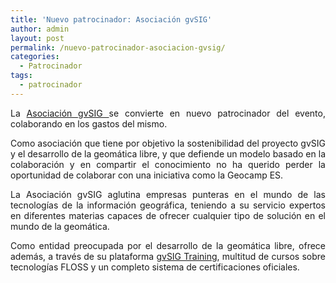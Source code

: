 ```yaml
---
title: 'Nuevo patrocinador: Asociación gvSIG'
author: admin
layout: post
permalink: /nuevo-patrocinador-asociacion-gvsig/
categories:
  - Patrocinador
tags:
  - patrocinador
---
```

<p style="text-align: justify;">
  La <a href="http://www.gvsig.com">Asociación gvSIG </a>se convierte en nuevo patrocinador del evento, colaborando en los gastos del mismo.
</p>

<p style="text-align: justify;">
  Como asociación que tiene por objetivo la sostenibilidad del proyecto gvSIG y el desarrollo de la geomática libre, y que defiende un modelo basado en la colaboración y en compartir el conocimiento no ha querido perder la oportunidad de colaborar con una iniciativa como la Geocamp ES.
</p>

<p style="text-align: justify;">
  La Asociación gvSIG aglutina empresas punteras en el mundo de las tecnologías de la información geográfica, teniendo a su servicio expertos en diferentes materias capaces de ofrecer cualquier tipo de solución en el mundo de la geomática.
</p>

<p style="text-align: justify;">
  Como entidad preocupada por el desarrollo de la geomática libre, ofrece además, a través de su plataforma <a href="http://www.gvsig-training.com/training/">gvSIG Training</a>, multitud de cursos sobre tecnologías FLOSS y un completo sistema de certificaciones oficiales.
</p>